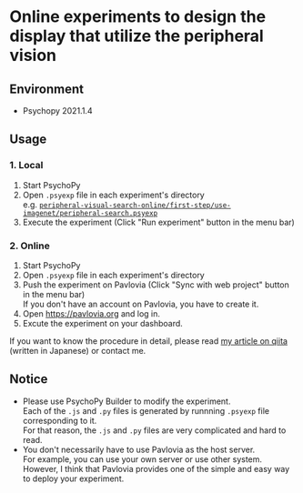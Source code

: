 # Online experiments to design the display that utilize the peripheral vision

## Environment
- Psychopy 2021.1.4

## Usage
### 1. Local
1. Start PsychoPy
2. Open `.psyexp` file in each experiment's directory <br>
  e.g. [`peripheral-visual-search-online/first-step/use-imagenet/peripheral-search.psyexp`](https://github.com/Tiger-0512/peripheral-visual-search-online/blob/main/first-step/use-imagenet/peripheral-search.psyexp)
3. Execute the experiment (Click "Run experiment" button in the menu bar)
### 2. Online
1. Start PsychoPy
2. Open `.psyexp` file in each experiment's directory
3. Push the experiment on Pavlovia (Click "Sync with web project" button in the menu bar) <br>
  If you don't have an account on Pavlovia, you have to create it.
4. Open https://pavlovia.org and log in.
5. Excute the experiment on your dashboard.

If you want to know the procedure in detail, please read [my article on qiita](https://qiita.com/Tiger-0512/items/32459e4450da3db49217) (written in Japanese) or contact me.

## Notice
- Please use PsychoPy Builder to modify the experiment. <br>
  Each of the `.js` and `.py` files is generated by runnning `.psyexp` file corresponding to it. <br>
  For that reason, the `.js` and `.py` files are very complicated and hard to read.
- You don't necessarily have to use Pavlovia as the host server. <br>
  For example, you can use your own server or use other system. <br>
  However, I think that Pavlovia provides one of the simple and easy way to deploy your experiment.

